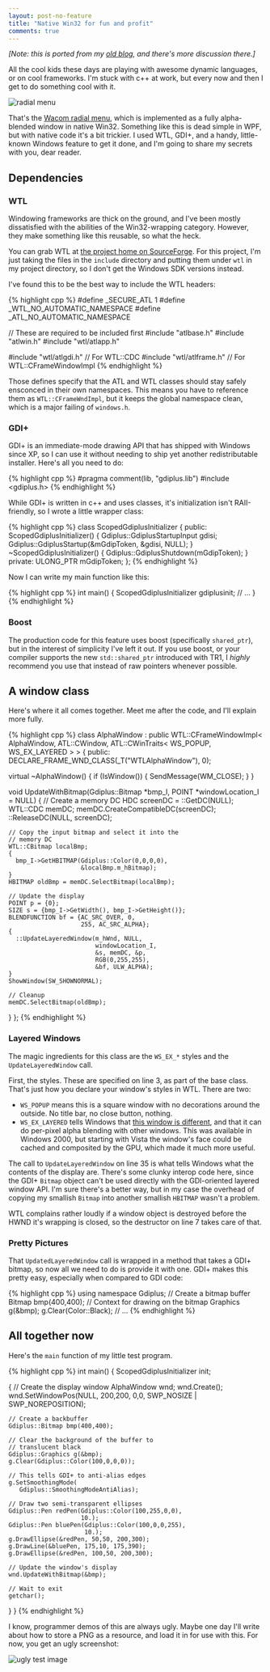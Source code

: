 ```yaml
---
layout: post-no-feature
title: "Native Win32 for fun and profit"
comments: true
---
```


*\[Note: this is ported from my [old
blog](http://ben.straubnet.net/post/3074077580/native-win32-for-fun-and-profit),
and there's more discussion there.\]*

All the cool kids these days are playing with awesome dynamic languages, or on
cool frameworks.  I'm stuck with c++ at work, but every now and then I get to
do something cool with it.

![radial menu](/images/nativewin32/1.png)


That's the [Wacom radial
menu](http://graphicssoft.about.com/od/hardware/ig/Wacom-Intuos4/Intuos4-Radial-Menu.htm),
which is implemented as a fully alpha-blended window in native Win32. Something
like this is dead simple in WPF, but with native code it's a bit trickier.
I used WTL, GDI+, and a handy, little-known Windows feature to get it done, and
I'm going to share my secrets with you, dear reader.

## Dependencies

### WTL

Windowing frameworks are thick on the ground, and I've been mostly dissatisfied
with the abilities of the Win32-wrapping category. However, they make something
like this reusable, so what the heck.

You can grab WTL at [the project home on
SourceForge](http://wtl.sourceforge.net/). For this project, I'm just taking
the files in the `include` directory and putting them under `wtl` in my project
directory, so I don't get the Windows SDK versions instead.

I've found this to be the best way to include the WTL headers:

{% highlight cpp %}
#define _SECURE_ATL 1
#define _WTL_NO_AUTOMATIC_NAMESPACE
#define _ATL_NO_AUTOMATIC_NAMESPACE

// These are required to be included first
#include "atlbase.h"
#include "atlwin.h"
#include "wtl/atlapp.h"

#include "wtl/atlgdi.h"   // For WTL::CDC
#include "wtl/atlframe.h" // For WTL::CFrameWindowImpl
{% endhighlight %}

Those defines specify that the ATL and WTL classes should stay safely ensconced
in their own namespaces. This means you have to reference them as
`WTL::CFrameWndImpl`, but it keeps the global namespace clean, which is a major
failing of `windows.h`.

### GDI+

GDI+ is an immediate-mode drawing API that has shipped with Windows since XP,
so I can use it without needing to ship yet another redistributable installer.
Here's all you need to do:

{% highlight cpp %}
#pragma comment(lib, "gdiplus.lib")
#include &lt;gdiplus.h>
{% endhighlight %}

While GDI+ is written in c++ and uses classes, it's initialization isn't
RAII-friendly, so I wrote a little wrapper class:

{% highlight cpp %}
class ScopedGdiplusInitializer
{
public:
  ScopedGdiplusInitializer()
  {
    Gdiplus::GdiplusStartupInput gdisi;
    Gdiplus::GdiplusStartup(&mGdipToken, &gdisi, NULL);
  }
  ~ScopedGdiplusInitializer()
  {
    Gdiplus::GdiplusShutdown(mGdipToken);
  }
private:
  ULONG_PTR mGdipToken;
};
{% endhighlight %}

Now I can write my main function like this:

{% highlight cpp %}
int main()
{
  ScopedGdiplusInitializer gdiplusinit;
  // ...
}
{% endhighlight %}

### Boost

The production code for this feature uses boost (specifically `shared_ptr`),
but in the interest of simplicity I've left it out. If you use boost, or your
compiler supports the new `std::shared_ptr` introduced with TR1, I _highly_
recommend you use that instead of raw pointers whenever possible.

## A window class

Here's where it all comes together. Meet me after the code, and I'll explain
more fully.

{% highlight cpp %}
class AlphaWindow
  : public WTL::CFrameWindowImpl<
      AlphaWindow, ATL::CWindow,
      ATL::CWinTraits< WS_POPUP, WS_EX_LAYERED > >
{
public:
  DECLARE_FRAME_WND_CLASS(_T("WTLAlphaWindow"), 0);

  virtual ~AlphaWindow()
  {
    if (IsWindow())
    {
      SendMessage(WM_CLOSE);
    }
  }

  void UpdateWithBitmap(Gdiplus::Bitmap *bmp_I,
                        POINT *windowLocation_I = NULL)
  {
    // Create a memory DC
    HDC screenDC = ::GetDC(NULL);
    WTL::CDC memDC;
    memDC.CreateCompatibleDC(screenDC);
    ::ReleaseDC(NULL, screenDC);

    // Copy the input bitmap and select it into the
    // memory DC
    WTL::CBitmap localBmp;
    {
      bmp_I->GetHBITMAP(Gdiplus::Color(0,0,0,0),
                        &localBmp.m_hBitmap);
    }
    HBITMAP oldBmp = memDC.SelectBitmap(localBmp);

    // Update the display
    POINT p = {0};
    SIZE s = {bmp_I->GetWidth(), bmp_I->GetHeight()};
    BLENDFUNCTION bf = {AC_SRC_OVER, 0,
                        255, AC_SRC_ALPHA};
    {
      ::UpdateLayeredWindow(m_hWnd, NULL,
                            windowLocation_I,
                            &s, memDC, &p,
                            RGB(0,255,255),
                            &bf, ULW_ALPHA);
    }
    ShowWindow(SW_SHOWNORMAL);

    // Cleanup
    memDC.SelectBitmap(oldBmp);
  }
};
{% endhighlight %}

### Layered Windows

The magic ingredients for this class are the `WS_EX_*` styles and the
`UpdateLayeredWindow` call.

First, the styles. These are specified on line 3, as part of the base class.
That's just how you declare your window's styles in WTL. There are two:

* `WS_POPUP` means this is a square window with no decorations around the
  outside. No title bar, no close button, nothing.
* `WS_EX_LAYERED` tells Windows that [this window is
  different](http://msdn.microsoft.com/en-us/library/ms997507.aspx), and that
  it can do per-pixel alpha blending with other windows. This was available in
  Windows 2000, but starting with Vista the window's face could be cached and
  composited by the GPU, which made it much more useful.

The call to `UpdateLayeredWindow` on line 35 is what tells Windows what the
contents of the display are. There's some clunky interop code here, since the
GDI+ `Bitmap` object can't be used directly with the GDI-oriented layered
window API. I'm sure there's a better way, but in my case the overhead of
copying my smallish `Bitmap` into another smallish `HBITMAP` wasn't a problem.

WTL complains rather loudly if a window object is destroyed before the HWND
it's wrapping is closed, so the destructor on line 7 takes care of that.

### Pretty Pictures

That `UpdatedLayeredWindow` call is wrapped in a method that takes a GDI+
bitmap, so now all we need to do is provide it with one. GDI+ makes this pretty
easy, especially when compared to GDI code:

{% highlight cpp %}
using namespace Gdiplus;
// Create a bitmap buffer
Bitmap bmp(400,400);
// Context for drawing on the bitmap
Graphics g(&bmp);
g.Clear(Color::Black);
// ...
{% endhighlight %}

## All together now
Here's the `main` function of my little test program.

{% highlight cpp %}
int main()
{
  ScopedGdiplusInitializer init;

  {
    // Create the display window
    AlphaWindow wnd;
    wnd.Create();
    wnd.SetWindowPos(NULL, 200,200, 0,0,
                     SWP_NOSIZE | SWP_NOREPOSITION);

    // Create a backbuffer
    Gdiplus::Bitmap bmp(400,400);

    // Clear the background of the buffer to
    // translucent black
    Gdiplus::Graphics g(&bmp);
    g.Clear(Gdiplus::Color(100,0,0,0));

    // This tells GDI+ to anti-alias edges
    g.SetSmoothingMode(
       Gdiplus::SmoothingModeAntiAlias);

    // Draw two semi-transparent ellipses
    Gdiplus::Pen redPen(Gdiplus::Color(100,255,0,0),
                        10.);
    Gdiplus::Pen bluePen(Gdiplus::Color(100,0,0,255),
                         10.);
    g.DrawEllipse(&redPen, 50,50, 200,300);
    g.DrawLine(&bluePen, 175,10, 175,390);
    g.DrawEllipse(&redPen, 100,50, 200,300);

    // Update the window's display
    wnd.UpdateWithBitmap(&bmp);

    // Wait to exit
    getchar();
  }
}
{% endhighlight %}

I know, programmer demos of this are always ugly. Maybe one day I'll write
about how to store a PNG as a resource, and load it in for use with this. For
now, you get an ugly screenshot:

![ugly test image](/images/nativewin32/2.png)
